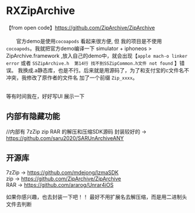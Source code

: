 # RXZipArchive
 
【from open code】https://github.com/ZipArchive/ZipArchive <br><br>
&nbsp;&nbsp;&nbsp;&nbsp;&nbsp;&nbsp;&nbsp;官方demo是使用`cocoapods` 看起来很方便, 但 我的项目是不使用 `cocoapods`。我就把官方demo编译一下 simulator + iphoneos > ZipArchive.framework ,放入自己的demo中，就会出现【`apple mach-o linker error` 或者 `SSZipArchive.h  第14行 找不到SSZipCommon.h文件 not found` 】错误。 我换成.a静态库，也是不行。后来就是用源码了，为了和支付宝的c文件名不冲突，我修改了原作者的文件名 加了一个前缀 `Zip_xxxx`。

<br>
等有时间我在，好好写UI 展示一下



## 内部有隐藏功能
//内部有 7zZip zip RAR 的解压和压缩SDK源码
封装较好的 -> https://github.com/saru2020/SARUnArchiveANY

## 开源库
7zZip -> https://github.com/mdejong/lzmaSDK <br>
zip -> https://github.com/ZipArchive/ZipArchive <br>
RAR -> https://github.com/ararog/Unrar4iOS <br>

如果你感兴趣，也去封装一下吧！！ 最好不用扩展名去解压缩，而是用二进制头文件去判断
